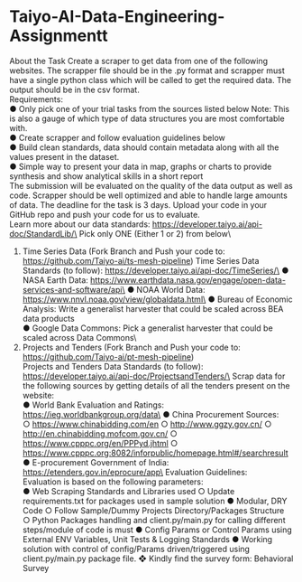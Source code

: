 # Taiyo-AI-Data-Engineering-Assignmentt

About the Task
Create a scraper to get data from one of the following websites. The scrapper file should be in
the .py format and scrapper must have a single python class which will be called to get the required data.
The output should be in the csv format.\
Requirements:\
● Only pick one of your trial tasks from the sources listed below
Note: This is also a gauge of which type of data structures you are most comfortable with.\
● Create scrapper and follow evaluation guidelines below\
● Build clean standards, data should contain metadata along with all the values present in the
dataset.\
● Simple way to present your data in map, graphs or charts to provide synthesis and show
analytical skills in a short report\
The submission will be evaluated on the quality of the data output as well as code. Scrapper should be
well optimized and able to handle large amounts of data. The deadline for the task is 3 days. Upload
your code in your GitHub repo and push your code for us to evaluate.\
Learn more about our data standards: https://developer.taiyo.ai/api-doc/StandardLib/\
Pick only ONE (Either 1 or 2) from below\
1. Time Series Data (Fork Branch and Push your code to: https://github.com/Taiyo-ai/ts-mesh-pipeline)
Time Series Data Standards (to follow): https://developer.taiyo.ai/api-doc/TimeSeries/\
● NASA Earth Data: https://www.earthdata.nasa.gov/engage/open-data-services-and-software/api\
● NOAA World Data: https://www.nnvl.noaa.gov/view/globaldata.html\
● Bureau of Economic Analysis: Write a generalist harvester that could be scaled across BEA data products\
● Google Data Commons: Pick a generalist harvester that could be scaled across Data Commons\
2. Projects and Tenders (Fork Branch and Push your code to:
https://github.com/Taiyo-ai/pt-mesh-pipeline)\
Projects and Tenders Data Standards (to follow): https://developer.taiyo.ai/api-doc/ProjectsandTenders/\
Scrap data for the following sources by getting details of all the tenders present on the website:\
● World Bank Evaluation and Ratings: https://ieg.worldbankgroup.org/data\
● China Procurement Sources:\
○ https://www.chinabidding.com/en
○ http://www.ggzy.gov.cn/
○ http://en.chinabidding.mofcom.gov.cn/
○ https://www.cpppc.org/en/PPPyd.jhtml
○ https://www.cpppc.org:8082/inforpublic/homepage.html#/searchresult
● E-procurement Government of India: https://etenders.gov.in/eprocure/app\
Evaluation Guidelines:\
Evaluation is based on the following parameters:\
● Web Scraping Standards and Libraries used
○ Update requirements.txt for packages used in sample solution
● Modular, DRY Code
○ Follow Sample/Dummy Projects Directory/Packages Structure
○ Python Packages handling and client.py/main.py for calling different steps/module of
code is must
● Config Params or Control Params using External ENV Variables, Unit Tests & Logging Standards
● Working solution with control of config/Params driven/triggered using client.py/main.py package
file.
❖ Kindly find the survey form: Behavioral Survey
